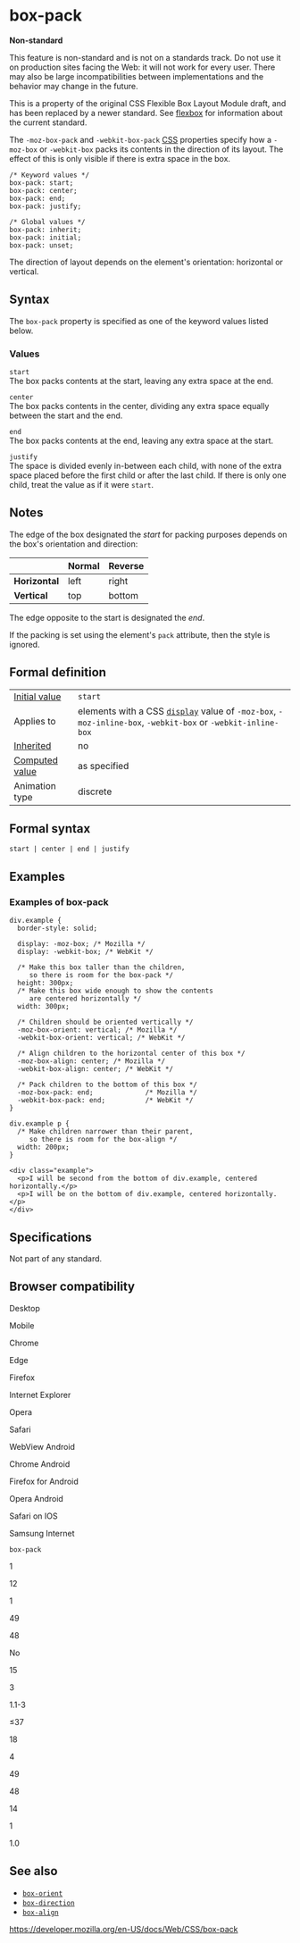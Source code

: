 # box-pack

**Non-standard**

This feature is non-standard and is not on a standards track. Do not use it on production sites facing the Web: it will not work for every user. There may also be large incompatibilities between implementations and the behavior may change in the future.

This is a property of the original CSS Flexible Box Layout Module draft, and has been replaced by a newer standard. See [flexbox](css_flexible_box_layout/basic_concepts_of_flexbox) for information about the current standard.

The `-moz-box-pack` and `-webkit-box-pack` [CSS](https://developer.mozilla.org/en-US/docs/Web/CSS) properties specify how a `-moz-box` or `-webkit-box` packs its contents in the direction of its layout. The effect of this is only visible if there is extra space in the box.

    /* Keyword values */
    box-pack: start;
    box-pack: center;
    box-pack: end;
    box-pack: justify;

    /* Global values */
    box-pack: inherit;
    box-pack: initial;
    box-pack: unset;

The direction of layout depends on the element's orientation: horizontal or vertical.

## Syntax

The `box-pack` property is specified as one of the keyword values listed below.

### Values

`start`  
The box packs contents at the start, leaving any extra space at the end.

`center`  
The box packs contents in the center, dividing any extra space equally between the start and the end.

`end`  
The box packs contents at the end, leaving any extra space at the start.

`justify`  
The space is divided evenly in-between each child, with none of the extra space placed before the first child or after the last child. If there is only one child, treat the value as if it were `start`.

## Notes

The edge of the box designated the _start_ for packing purposes depends on the box's orientation and direction:

<table><thead><tr class="header"><th></th><th><strong>Normal</strong></th><th><strong>Reverse</strong></th></tr></thead><tbody><tr class="odd"><td><strong>Horizontal</strong></td><td>left</td><td>right</td></tr><tr class="even"><td><strong>Vertical</strong></td><td>top</td><td>bottom</td></tr></tbody></table>

The edge opposite to the start is designated the _end_.

If the packing is set using the element's `pack` attribute, then the style is ignored.

## Formal definition

<table><tbody><tr class="odd"><td><a href="initial_value">Initial value</a></td><td><code>start</code></td></tr><tr class="even"><td>Applies to</td><td>elements with a CSS <a href="display"><code>display</code></a> value of <code>-moz-box</code>, <code>-moz-inline-box</code>, <code>-webkit-box</code> or <code>-webkit-inline-box</code></td></tr><tr class="odd"><td><a href="inheritance">Inherited</a></td><td>no</td></tr><tr class="even"><td><a href="computed_value">Computed value</a></td><td>as specified</td></tr><tr class="odd"><td>Animation type</td><td>discrete</td></tr></tbody></table>

## Formal syntax

    start | center | end | justify

## Examples

### Examples of box-pack

    div.example {
      border-style: solid;

      display: -moz-box; /* Mozilla */
      display: -webkit-box; /* WebKit */

      /* Make this box taller than the children,
         so there is room for the box-pack */
      height: 300px;
      /* Make this box wide enough to show the contents
         are centered horizontally */
      width: 300px;

      /* Children should be oriented vertically */
      -moz-box-orient: vertical; /* Mozilla */
      -webkit-box-orient: vertical; /* WebKit */

      /* Align children to the horizontal center of this box */
      -moz-box-align: center; /* Mozilla */
      -webkit-box-align: center; /* WebKit */

      /* Pack children to the bottom of this box */
      -moz-box-pack: end;             /* Mozilla */
      -webkit-box-pack: end;          /* WebKit */
    }

    div.example p {
      /* Make children narrower than their parent,
         so there is room for the box-align */
      width: 200px;
    }

    <div class="example">
      <p>I will be second from the bottom of div.example, centered horizontally.</p>
      <p>I will be on the bottom of div.example, centered horizontally.</p>
    </div>

## Specifications

Not part of any standard.

## Browser compatibility

Desktop

Mobile

Chrome

Edge

Firefox

Internet Explorer

Opera

Safari

WebView Android

Chrome Android

Firefox for Android

Opera Android

Safari on IOS

Samsung Internet

`box-pack`

1

12

1

49

48

No

15

3

1.1-3

≤37

18

4

49

48

14

1

1.0

## See also

- [`box-orient`](box-orient)
- [`box-direction`](box-direction)
- [`box-align`](box-align)

<a href="https://developer.mozilla.org/en-US/docs/Web/CSS/box-pack" class="_attribution-link">https://developer.mozilla.org/en-US/docs/Web/CSS/box-pack</a>
